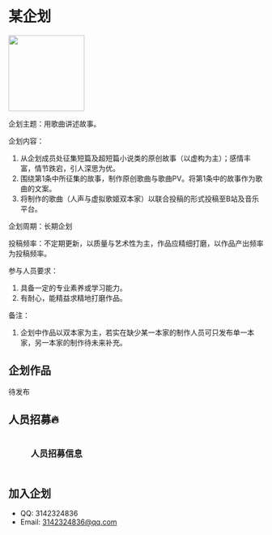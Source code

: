 <style>
    .btn {
        width: 150px;
        -webkit-border-radius: 10;
        -moz-border-radius: 10;
        border-radius: 10px;
        border: none;
        color: var(--title-color);
        font-family: Georgia;
        font-weight: bold;
        font-size: 17px;
        padding: 12px;
        margin: 10px 20px;
        background: var(--inline-code-bg);
        text-decoration: none;
        cursor: pointer;
    }
    .btn:hover {
        color: white;
        background: var(--title-color);
        text-decoration: none;
    }
</style>

# 某企划
<img src="/create/projects/aProject/assets/logo.png" style="width: 150px; height: auto;"/>

企划主题：用歌曲讲述故事。  

企划内容：  
1. 从企划成员处征集短篇及超短篇小说类的原创故事（以虚构为主）；感情丰富，情节跌宕，引人深思为优。  
2. 围绕第1条中所征集的故事，制作原创歌曲与歌曲PV。将第1条中的故事作为歌曲的文案。  
3. 将制作的歌曲（人声与虚拟歌姬双本家）以联合投稿的形式投稿至B站及音乐平台。  

企划周期：长期企划  

投稿频率：不定期更新，以质量与艺术性为主，作品应精细打磨，以作品产出频率为投稿频率。  

参与人员要求：  
1. 具备一定的专业素养或学习能力。  
2. 有耐心，能精益求精地打磨作品。  

备注：  
1. 企划中作品以双本家为主，若实在缺少某一本家的制作人员可只发布单一本家，另一本家的制作待未来补充。  

## 企划作品
待发布

## 人员招募🔥

<button class="btn" onclick='location.href = ("https:\/\/docs.qq.com\/doc\/DRm5qdFpiS0d5TmhR");'>人员招募信息</button>

## 加入企划
- QQ: 3142324836
- Email: [3142324836@qq.com](mailto://3142324836@qq.com)